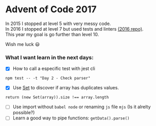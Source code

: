 # Advent of Code 2017

In 2015 I stopped at level 5 with very messy code.<br/>
In 2016 I stopped at level 7 but used tests and linters [(2016 repo)](https://github.com/zehfernandes/adventofcode2016). <br/>
This year my goal is go further than level 10.

Wish me luck 😃

### What I want learn in the next days:

* [x] How to call a especific test with jest cli
```
npm test -- -t "Day 2 - Check parser"
```
* [x] Use [Set](https://developer.mozilla.org/en-US/docs/Web/JavaScript/Reference/Global_Objects/Set) to discover if array has duplicates values.
```
return (new Set(array)).size !== array.length
```
* [ ] Use import without `babel node` or renaming `js` file `mjs` (Is it alrelty
      possible?)
* [ ] Learn a good way to pipe functions: `getData().parse()`
